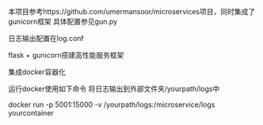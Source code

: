 本项目参考https://github.com/umermansoor/microservices项目，同时集成了gunicorn框架
具体配置参见gun.py

日志输出配置在log.conf

flask + gunicorn搭建高性能服务框架

集成docker容器化

运行docker使用如下命令 将日志输出到外部文件夹/yourpath/logs中

docker run  -p 5001:15000 -v  /yourpath/logs:/microservice/logs yourcontainer